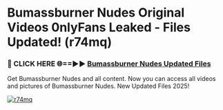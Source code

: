 # Bumassburner Nudes Original Videos 0nlyFans Leaked - Files Updated! (r74mq)

<h3>🔴 CLICK HERE 🌐==►► <a href="https://tinyurl.com/4mcuefdz" rel="nofollow">Bumassburner Nudes Updated Files</a></h3>

Get Bumassburner Nudes and all content. Now you can access all videos and pictures of Bumassburner Nudes. New Updated Files 2025!

[![r74mq](https://i.imgur.com/StAQSOY.gif)](https://tinyurl.com/4mcuefdz)
